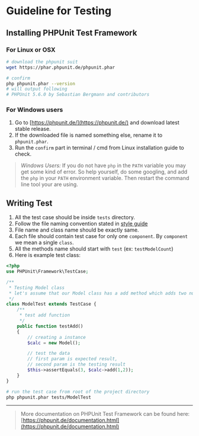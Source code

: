 # Guideline for Testing

## Installing PHPUnit Test Framework

### For Linux or OSX
```bash
# download the phpunit suit
wget https://phar.phpunit.de/phpunit.phar

# confirm
php phpunit.phar --version
# will output following
# PHPUnit 5.6.0 by Sebastian Bergmann and contributors
```

### For Windows users
1. Go to [https://phpunit.de/](https://phpunit.de/) and download latest stable release.
2. If the downloaded file is named something else, rename it to `phpunit.phar`.
3. Run the `confirm` part in terminal / cmd from Linux installation guide to check.

> *Windows Users:* If you do not have `php` in the `PATH` variable you may get some kind of error. So help yourself, do some googling, and add the `php` in your `PATH` environment variable. Then restart the command line tool your are using.

## Writing Test
1. All the test case should be inside `tests` directory.
2. Follow the file naming convention stated in [style guide](001-style-guide.md)
3. File name and class name should be exactly same.
4. Each file should contain test case for only one `component`. By `component` we mean a single `class`.
5. All the methods name should start with `test` (ex: `testModelCount`)
6. Here is example test class:

```php
<?php
use PHPUnit\Framework\TestCase;

/**
 * Testing Model class
 * let's assume that our Model class has a add method which adds two numbers and returns the result
 */
class ModelTest extends TestCase {
    /**
     * test add function
     */
    public function testAdd()
    {
        // creating a instance
        $calc = new Model();

        // test the data
        // first param is expected result,
        // second param is the testing result
        $this->assertEquals(3, $calc->add(1,2));
    }
}
```

```bash
# run the test case from root of the project directory
php phpunit.phar tests/ModelTest
```

------

> More documentation on PHPUnit Test Framework can be found here: [https://phpunit.de/documentation.html](https://phpunit.de/documentation.html)

